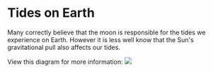 # Tides on Earth

Many correctly believe that the moon is responsible for the tides we experience on Earth.
However it is less well know that the Sun's gravitational pull also affects our tides. 

View this diagram for more information:
![](https://1.bp.blogspot.com/--A70-ySFXNY/X3clzgCpgPI/AAAAAAAAJsA/v30SSDrh2sAnp2PYmEmHV7UaubqxUj-mgCLcBGAsYHQ/s2048/bigstock-Lunar-And-Solar-Tides-Vector-I-234308305.jpg)
